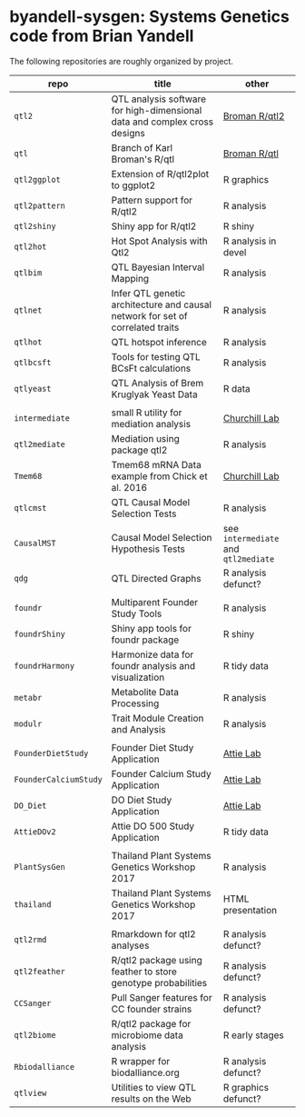 # byandell-sysgen: Systems Genetics code from Brian Yandell

The following repositories are roughly organized by project.

| repo | title | other |
| ---- | ----- | ----- |
| `qtl2` |QTL analysis software for high-dimensional data and complex cross designs | [Broman R/qtl2](https://kbroman.org/qtl2/) |
| `qtl` | Branch of Karl Broman's R/qtl | [Broman R/qtl](https://rqtl.org/) |
| `qtl2ggplot` | Extension of R/qtl2plot to ggplot2 | R graphics |
| `qtl2pattern` | Pattern support for R/qtl2 | R analysis |
| `qtl2shiny` | Shiny app for R/qtl2 | R shiny |
| `qtl2hot` | Hot Spot Analysis with Qtl2 | R analysis in devel |
| `qtlbim` | QTL Bayesian Interval Mapping | R analysis |
| `qtlnet` | Infer QTL genetic architecture and causal network for set of correlated traits | R analysis |
| `qtlhot` | QTL hotspot inference | R analysis |
| `qtlbcsft` | Tools for testing QTL BCsFt calculations | R analysis |
| `qtlyeast` | QTL Analysis of Brem Kruglyak Yeast Data | R data |
|||
| `intermediate` | small R utility for mediation analysis | [Churchill Lab](https://github.com/churchill-lab/intermediate) |
| `qtl2mediate` | Mediation using package qtl2 | R analysis |
| `Tmem68` | Tmem68 mRNA Data example from Chick et al. 2016 | [Churchill Lab](https://github.com/churchill-lab/intermediate) |
| `qtlcmst` | QTL Causal Model Selection Tests | R analysis |
| `CausalMST` | Causal Model Selection Hypothesis Tests | see `intermediate` and `qtl2mediate` |
| `qdg` | QTL Directed Graphs | R analysis defunct? |
|||
| `foundr` | Multiparent Founder Study Tools | R analysis |
| `foundrShiny` | Shiny app tools for foundr package | R shiny |
| `foundrHarmony` | Harmonize data for foundr analysis and visualization | R tidy data |
| `metabr` | Metabolite Data Processing | R analysis |
| `modulr` | Trait Module Creation and Analysis | R analysis |
|||
| `FounderDietStudy` | Founder Diet Study Application | [Attie Lab](https://github.com/AttieLab-Systems-Genetics) |
| `FounderCalciumStudy` | Founder Calcium Study Application | [Attie Lab](https://github.com/AttieLab-Systems-Genetics) |
| `DO_Diet` | DO Diet Study Application | [Attie Lab](https://github.com/AttieLab-Systems-Genetics) |
| `AttieDOv2` | Attie DO 500 Study Application | R tidy data |
|||
| `PlantSysGen` | Thailand Plant Systems Genetics Workshop 2017 | R analysis |
| `thailand` | Thailand Plant Systems Genetics Workshop 2017 | HTML presentation |
|||
| `qtl2rmd` | Rmarkdown for qtl2 analyses | R analysis defunct? |
| `qtl2feather` | R/qtl2 package using feather to store genotype probabilities | R analysis defunct? |
| `CCSanger` | Pull Sanger features for CC founder strains | R analysis defunct? |
| `qtl2biome` | R/qtl2 package for microbiome data analysis | R early stages |
| `Rbiodalliance` | R wrapper for biodalliance.org | R analysis defunct? |
| `qtlview` | Utilities to view QTL results on the Web | R graphics defunct? |
